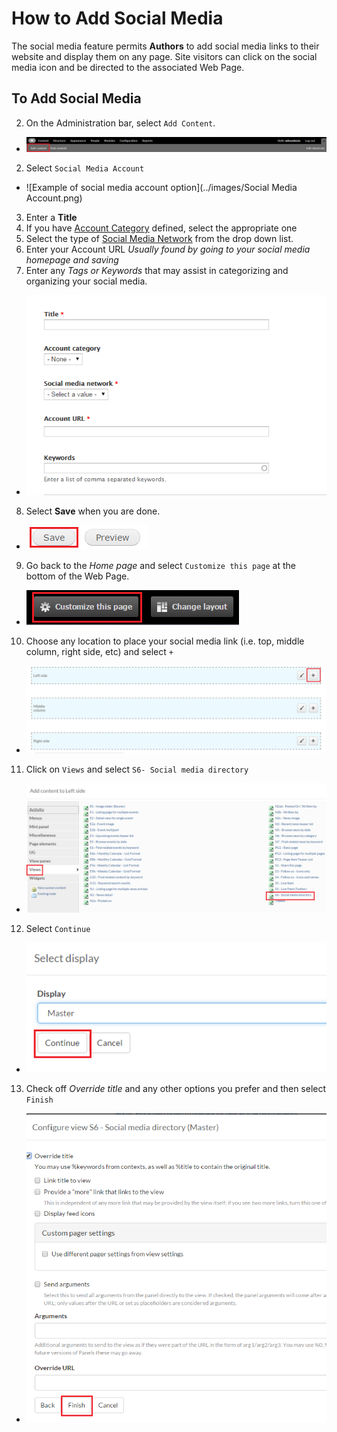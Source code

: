 # How to Add Social Media
The social media feature permits **Authors** to add social media links to their website and display them on any page. Site visitors can click on the social media icon and be directed to the associated Web Page.

## To Add Social Media
2. On the Administration bar, select `Add Content`.
 * ![content](../images/Content.png)   
2. Select `Social Media Account`
 * ![Example of social media account option](../images/Social Media Account.png)
3. Enter a **Title**
4. If you have  [Account Category](taxonomies.md#categories) defined, select the appropriate one
5. Select the type of [Social Media Network](taxonomies.md#categories) from the drop down list.
6. Enter your Account URL *Usually found by going to your social media homepage and saving*
7. Enter any *Tags or Keywords* that may assist in categorizing and organizing your social media.
 * ![Description](../images/Description.png)
8. Select **Save** when you are done.
 * ![image of save button](../images/save.png)

9. Go back to the *Home page* and select `Customize this page` at the bottom of the Web Page.
 * ![image of s\customize button](../images/Customize.png)
10. Choose any location to place your social media link (i.e. top, middle column, right side, etc) and select `+`
  * ![image of add button](../images/add.png)
11. Click on `Views` and select `S6- Social media directory`
  * ![image of add button](../images/view.png)
12. Select `Continue`
  * ![image of add button](../images/continue.png)
13. Check off *Override title* and any other options you prefer and then select `Finish`
  * ![image of add button](../images/final.png)

